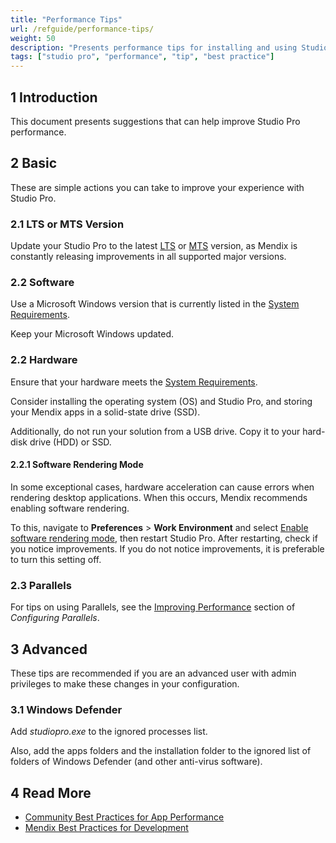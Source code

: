 ```yaml
---
title: "Performance Tips"
url: /refguide/performance-tips/
weight: 50
description: "Presents performance tips for installing and using Studio Pro."
tags: ["studio pro", "performance", "tip", "best practice"]
---
```


## 1 Introduction

This document presents suggestions that can help improve Studio Pro performance.

## 2 Basic

These are simple actions you can take to improve your experience with Studio Pro.

### 2.1 LTS or MTS Version

Update your Studio Pro to the latest [LTS](/releasenotes/studio-pro/lts-mts/#lts) or [MTS](/releasenotes/studio-pro/lts-mts/#mts) version, as Mendix is constantly releasing improvements in all supported major versions.

### 2.2 Software

Use a Microsoft Windows version that is currently listed in the [System Requirements](/refguide/system-requirements/#software).

Keep your Microsoft Windows updated.

### 2.2 Hardware

Ensure that your hardware meets the [System Requirements](/refguide/system-requirements/#hardware).

Consider installing the operating system (OS) and Studio Pro, and storing your Mendix apps in a solid-state drive (SSD).

Additionally, do not run your solution from a USB drive. Copy it to your hard-disk drive (HDD) or SSD.

#### 2.2.1 Software Rendering Mode

In some exceptional cases, hardware acceleration can cause errors when rendering desktop applications. When this occurs, Mendix recommends enabling software rendering.

To this, navigate to **Preferences** > **Work Environment** and select [Enable software rendering mode](/refguide/preferences-dialog/#rendering), then restart Studio Pro. After restarting, check if you notice improvements. If you do not notice improvements, it is preferable to turn this setting off.

### 2.3 Parallels

For tips on using Parallels, see the [Improving Performance](/refguide/using-mendix-studio-pro-on-a-mac/#performance) section of *Configuring Parallels*.

## 3 Advanced

These tips are recommended if you are an advanced user with admin privileges to make these changes in your configuration.

### 3.1 Windows Defender

Add *studiopro.exe* to the ignored processes list. 

Also, add the apps folders and the installation folder to the ignored list of folders of Windows Defender (and other anti-virus software).

## 4 Read More

* [Community Best Practices for App Performance](/refguide/community-best-practices-for-app-performance/)
* [Mendix Best Practices for Development](/refguide/dev-best-practices/)
